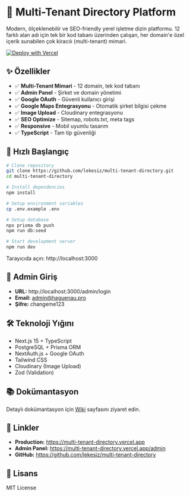 # 🏢 Multi-Tenant Directory Platform

Modern, ölçeklenebilir ve SEO-friendly yerel işletme dizin platformu. 12 farklı alan adı için tek bir kod tabanı üzerinden çalışan, her domain'e özel içerik sunabilen çok kiracılı (multi-tenant) mimari.

[![Deploy with Vercel](https://vercel.com/button)](https://vercel.com/new/clone?repository-url=https://github.com/lekesiz/multi-tenant-directory)

## ✨ Özellikler

- ✅ **Multi-Tenant Mimari** - 12 domain, tek kod tabanı
- ✅ **Admin Panel** - Şirket ve domain yönetimi
- ✅ **Google OAuth** - Güvenli kullanıcı girişi
- ✅ **Google Maps Entegrasyonu** - Otomatik şirket bilgisi çekme
- ✅ **Image Upload** - Cloudinary entegrasyonu
- ✅ **SEO Optimize** - Sitemap, robots.txt, meta tags
- ✅ **Responsive** - Mobil uyumlu tasarım
- ✅ **TypeScript** - Tam tip güvenliği

## 🚀 Hızlı Başlangıç

```bash
# Clone repository
git clone https://github.com/lekesiz/multi-tenant-directory.git
cd multi-tenant-directory

# Install dependencies
npm install

# Setup environment variables
cp .env.example .env

# Setup database
npx prisma db push
npm run db:seed

# Start development server
npm run dev
```

Tarayıcıda açın: http://localhost:3000

## 🔑 Admin Giriş

- **URL:** http://localhost:3000/admin/login
- **Email:** admin@haguenau.pro
- **Şifre:** changeme123

## 🛠️ Teknoloji Yığını

- Next.js 15 + TypeScript
- PostgreSQL + Prisma ORM
- NextAuth.js + Google OAuth
- Tailwind CSS
- Cloudinary (Image Upload)
- Zod (Validation)

## 📚 Dokümantasyon

Detaylı dokümantasyon için [Wiki](https://github.com/lekesiz/multi-tenant-directory/wiki) sayfasını ziyaret edin.

## 🔗 Linkler

- **Production:** https://multi-tenant-directory.vercel.app
- **Admin Panel:** https://multi-tenant-directory.vercel.app/admin
- **GitHub:** https://github.com/lekesiz/multi-tenant-directory

## 📄 Lisans

MIT License

